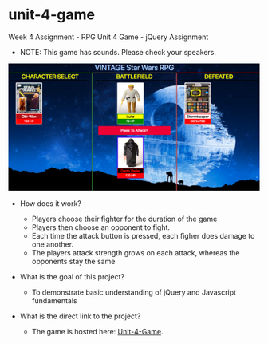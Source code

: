 # unit-4-game
Week 4 Assignment - RPG Unit 4 Game - jQuery Assignment

- NOTE: This game has sounds. Please check your speakers.

![Alt text](assets/images/SWRPGscreenshot.png?raw=true "SW Screenshot")


- How does it work? 
  * Players choose their fighter for the duration of the game
  * Players then choose an opponent to fight. 
  * Each time the attack button is pressed, each figher does damage to one another. 
  * The players attack strength grows on each attack, whereas the opponents stay the same

- What is the goal of this project?
  * To demonstrate basic understanding of jQuery and Javascript fundamentals
  
- What is the direct link to the project?
  * The game is hosted here: [Unit-4-Game](https://joseaphmankin.github.io/unit-4-game/).

  